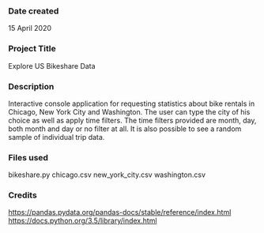 ### Date created
15 April 2020

### Project Title
Explore US Bikeshare Data

### Description
Interactive console application for requesting statistics about bike rentals in Chicago, New York City and Washington.
The user can type the city of his choice as well as apply time filters.
The time filters provided are month, day, both month and day or no filter at all.
It is also possible to see a random sample of individual trip data.


### Files used
bikeshare.py
chicago.csv
new_york_city.csv
washington.csv

### Credits
https://pandas.pydata.org/pandas-docs/stable/reference/index.html
https://docs.python.org/3.5/library/index.html

